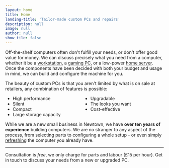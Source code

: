 ```yaml
---
layout: home
title: Home
landing-title: 'Tailor-made custom PCs and repairs'
description: null
image: null
author: null
show_tile: false
---
```


Off-the-shelf computers often don't fulfill your needs, or don't offer good value for money. We can discuss precisely what you need from a computer, whether it be a [workstation](Workstations), a [gaming PC](GamingPCs), or a low-power [home server](HomeServers). Once the components have been decided with both your budget and usage in mind, we can build and configure the machine for you.

The beauty of custom PCs is that you aren't limited by what is on sale at retailers, any combination of features is possible:

<ul style="column-count: 2">
    <li>High performance</li>
    <li>Silent</li>
    <li>Compact</li>
    <li>Large storage capacity</li>
    <li>Upgradable</li>
    <li>The looks you want</li>
    <li>Cost-effective</li>
</ul>

While we are a new small business in Newtown, we have **over ten years of experience** building computers. We are no stranger to any aspect of the process, from selecting parts to configuring a whole setup - or even simply [refreshing](RepairAndRefresh) the computer you already have.

---

Consultation is *free*, we only charge for parts and labour (£15 per hour). Get in touch to discuss your needs from a new or upgraded PC.
